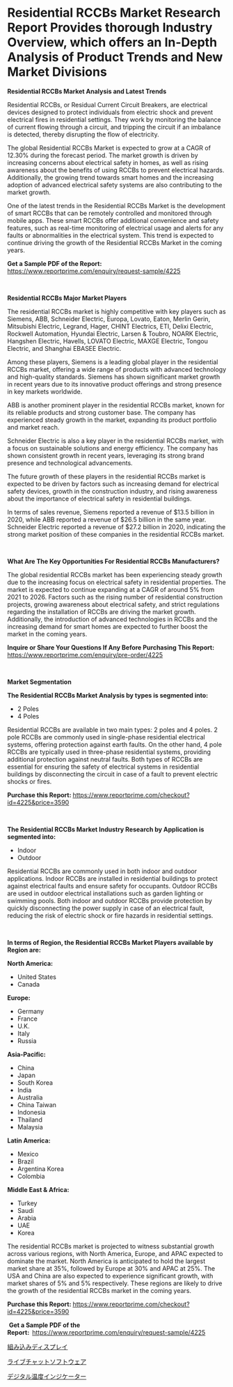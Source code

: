 <p><h1>Residential RCCBs Market Research Report Provides thorough Industry Overview, which offers an In-Depth Analysis of Product Trends and New Market Divisions</h1></p><p><strong>Residential RCCBs Market Analysis and Latest Trends</strong></p>
<p><p>Residential RCCBs, or Residual Current Circuit Breakers, are electrical devices designed to protect individuals from electric shock and prevent electrical fires in residential settings. They work by monitoring the balance of current flowing through a circuit, and tripping the circuit if an imbalance is detected, thereby disrupting the flow of electricity.</p><p>The global Residential RCCBs Market is expected to grow at a CAGR of 12.30% during the forecast period. The market growth is driven by increasing concerns about electrical safety in homes, as well as rising awareness about the benefits of using RCCBs to prevent electrical hazards. Additionally, the growing trend towards smart homes and the increasing adoption of advanced electrical safety systems are also contributing to the market growth.</p><p>One of the latest trends in the Residential RCCBs Market is the development of smart RCCBs that can be remotely controlled and monitored through mobile apps. These smart RCCBs offer additional convenience and safety features, such as real-time monitoring of electrical usage and alerts for any faults or abnormalities in the electrical system. This trend is expected to continue driving the growth of the Residential RCCBs Market in the coming years.</p></p>
<p><strong>Get a Sample PDF of the Report:&nbsp;</strong> <a href="https://www.reportprime.com/enquiry/request-sample/4225">https://www.reportprime.com/enquiry/request-sample/4225</a></p>
<p>&nbsp;</p>
<p><strong>Residential RCCBs Major Market Players</strong></p>
<p><p>The residential RCCBs market is highly competitive with key players such as Siemens, ABB, Schneider Electric, Europa, Lovato, Eaton, Merlin Gerin, Mitsubishi Electric, Legrand, Hager, CHINT Electrics, ETI, Delixi Electric, Rockwell Automation, Hyundai Electric, Larsen & Toubro, NOARK Electric, Hangshen Electric, Havells, LOVATO Electric, MAXGE Electric, Tongou Electric, and Shanghai EBASEE Electric.</p><p>Among these players, Siemens is a leading global player in the residential RCCBs market, offering a wide range of products with advanced technology and high-quality standards. Siemens has shown significant market growth in recent years due to its innovative product offerings and strong presence in key markets worldwide.</p><p>ABB is another prominent player in the residential RCCBs market, known for its reliable products and strong customer base. The company has experienced steady growth in the market, expanding its product portfolio and market reach.</p><p>Schneider Electric is also a key player in the residential RCCBs market, with a focus on sustainable solutions and energy efficiency. The company has shown consistent growth in recent years, leveraging its strong brand presence and technological advancements.</p><p>The future growth of these players in the residential RCCBs market is expected to be driven by factors such as increasing demand for electrical safety devices, growth in the construction industry, and rising awareness about the importance of electrical safety in residential buildings.</p><p>In terms of sales revenue, Siemens reported a revenue of $13.5 billion in 2020, while ABB reported a revenue of $26.5 billion in the same year. Schneider Electric reported a revenue of $27.2 billion in 2020, indicating the strong market position of these companies in the residential RCCBs market.</p></p>
<p>&nbsp;</p>
<p><strong>What Are The Key Opportunities For Residential RCCBs Manufacturers?</strong></p>
<p><p>The global residential RCCBs market has been experiencing steady growth due to the increasing focus on electrical safety in residential properties. The market is expected to continue expanding at a CAGR of around 5% from 2021 to 2026. Factors such as the rising number of residential construction projects, growing awareness about electrical safety, and strict regulations regarding the installation of RCCBs are driving the market growth. Additionally, the introduction of advanced technologies in RCCBs and the increasing demand for smart homes are expected to further boost the market in the coming years.</p></p>
<p><strong>Inquire or Share Your Questions If Any Before Purchasing This Report:</strong> <a href="https://www.reportprime.com/enquiry/pre-order/4225">https://www.reportprime.com/enquiry/pre-order/4225</a></p>
<p>&nbsp;</p>
<p><strong>Market Segmentation</strong></p>
<p><strong>The Residential RCCBs Market Analysis by types is segmented into:</strong></p>
<p><ul><li>2 Poles</li><li>4 Poles</li></ul></p>
<p><p>Residential RCCBs are available in two main types: 2 poles and 4 poles. 2 pole RCCBs are commonly used in single-phase residential electrical systems, offering protection against earth faults. On the other hand, 4 pole RCCBs are typically used in three-phase residential systems, providing additional protection against neutral faults. Both types of RCCBs are essential for ensuring the safety of electrical systems in residential buildings by disconnecting the circuit in case of a fault to prevent electric shocks or fires.</p></p>
<p><strong>Purchase this Report:&nbsp;</strong><a href="https://www.reportprime.com/checkout?id=4225&price=3590">https://www.reportprime.com/checkout?id=4225&price=3590</a></p>
<p>&nbsp;</p>
<p><strong>The Residential RCCBs Market Industry Research by Application is segmented into:</strong></p>
<p><ul><li>Indoor</li><li>Outdoor</li></ul></p>
<p><p>Residential RCCBs are commonly used in both indoor and outdoor applications. Indoor RCCBs are installed in residential buildings to protect against electrical faults and ensure safety for occupants. Outdoor RCCBs are used in outdoor electrical installations such as garden lighting or swimming pools. Both indoor and outdoor RCCBs provide protection by quickly disconnecting the power supply in case of an electrical fault, reducing the risk of electric shock or fire hazards in residential settings.</p></p>
<p>&nbsp;</p>
<p><strong>In terms of Region, the Residential RCCBs Market Players available by Region are:</strong></p>
<p>
    <p> <strong> North America: </strong>
        <ul>
            <li>United States</li>
            <li>Canada</li>
        </ul>
        </p> 
    <p> <strong> Europe: </strong>
        <ul>
            <li>Germany</li>
            <li>France</li>
            <li>U.K.</li>
            <li>Italy</li>
            <li>Russia</li>
        </ul>
        </p> 
    <p> <strong> Asia-Pacific: </strong>
        <ul>
            <li>China</li>
            <li>Japan</li>
            <li>South Korea</li>
            <li>India</li>
            <li>Australia</li>
            <li>China Taiwan</li>
            <li>Indonesia</li>
            <li>Thailand</li>
            <li>Malaysia</li>
        </ul>
        </p> 
    <p> <strong> Latin America: </strong>
        <ul>
            <li>Mexico</li>
            <li>Brazil</li>
            <li>Argentina Korea</li>
            <li>Colombia</li>
        </ul>
        </p> 
    <p> <strong> Middle East & Africa: </strong>
        <ul>
            <li>Turkey</li>
            <li>Saudi</li>
            <li>Arabia</li>
            <li>UAE</li>
            <li>Korea</li>
        </ul>
    </p>
    </p>
<p><p>The residential RCCBs market is projected to witness substantial growth across various regions, with North America, Europe, and APAC expected to dominate the market. North America is anticipated to hold the largest market share at 35%, followed by Europe at 30% and APAC at 25%. The USA and China are also expected to experience significant growth, with market shares of 5% and 5% respectively. These regions are likely to drive the growth of the residential RCCBs market in the coming years.</p></p>
<p><strong>Purchase this Report: </strong><a href="https://www.reportprime.com/checkout?id=4225&price=3590">https://www.reportprime.com/checkout?id=4225&price=3590</a></p>
<p>&nbsp;<strong>Get a Sample PDF of the Report:&nbsp;&nbsp;</strong><a href="https://www.reportprime.com/enquiry/request-sample/4225">https://www.reportprime.com/enquiry/request-sample/4225</a></p>
<p><strong></strong></p>
<p><p><a href="https://medium.com/@dylanwright66/%E5%9F%8B%E3%82%81%E8%BE%BC%E3%81%BF%E3%83%87%E3%82%A3%E3%82%B9%E3%83%97%E3%83%AC%E3%82%A4%E5%B8%82%E5%A0%B4%E3%81%AE%E3%82%A4%E3%83%B3%E3%82%B5%E3%82%A4%E3%83%88-%E5%B8%82%E5%A0%B4%E5%8B%95%E5%90%91-%E6%88%90%E9%95%B7-2024%E5%B9%B4%E3%81%8B%E3%82%892031%E5%B9%B4%E3%81%BE%E3%81%A7%E3%81%AE%E4%BA%88%E6%B8%AC-a057ca45e8bd">組み込みディスプレイ</a></p><p><a href="https://github.com/SarahFahey88/Market-Research-Report-List-1/blob/main/889176815043.md">ライブチャットソフトウェア</a></p><p><a href="https://medium.com/@lindrup2/%E3%83%87%E3%82%B8%E3%82%BF%E3%83%AB%E6%B8%A9%E5%BA%A6%E8%A8%88%E5%B8%82%E5%A0%B4-%E5%B8%82%E5%A0%B4%E6%88%90%E9%95%B7%E7%8E%87-%E5%B8%82%E5%A0%B4%E5%8B%95%E5%90%91-%E6%88%90%E9%95%B7%E6%88%A6%E7%95%A5%E3%81%AB%E9%96%A2%E3%81%99%E3%82%8B%E6%B4%9E%E5%AF%9F-9ff4a1cd7f89">デジタル温度インジケーター</a></p></p>